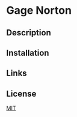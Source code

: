# Gage Norton

## Description 

## Installation

## Links

## License

[MIT](https://choosealicense.com/licenses/mit/)